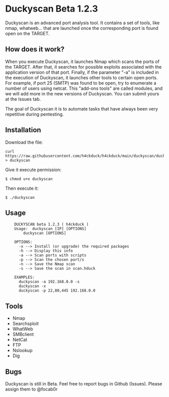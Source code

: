 # Duckyscan Beta 1.2.3 #
Duckyscan is an advanced port analysis tool. It contains a set of tools, like nmap, whatweb... that are launched once the corresponding port is found open on the TARGET.

## How does it work? ##
When you execute Duckyscan, it launches Nmap which scans the ports of the TARGET. After that, it searches for possible exploits associated with the application version of that port. Finally, if the parameter "-a" is included in the execution of Duckyscan, it launches other tools to certain open ports. For example, if port 25 (SMTP) was found to be open, try to enumerate a number of users using netcat. This "add-ons tools" are called modules, and we will add more in the new versions of Duckyscan. You can submit yours at the Issues tab.

The goal of Duckyscan it is to automate tasks that have always been very repetitive during pentesting. 
## Installation ##
Download the file:
```
curl https://raw.githubusercontent.com/h4ckduck/h4ckduck/main/duckyscan/duckyscan > duckyscan
```
Give it execute permission:
```
$ chmod u+x duckyscan
```
Then execute it:
```
$ ./duckyscan
```
## Usage ##
```
	DUCKYSCAN beta 1.2.3 ( h4ckduck )
	Usage: 	duckyscan [IP] [OPTIONS]
		duckyscan [OPTIONS]

	OPTIONS:
	  -x --> Install (or upgrade) the required packages 
	  -h --> Display this info
	  -a --> Scan ports with scripts
	  -p --> Scan the chosen port/s
	  -n --> Save the Nmap scan
	  -s --> Save the scan in scan.hduck

	EXAMPLES:
	  duckyscan -a 192.168.0.0 -s
	  duckyscan -x
	  duckyscan -p 22,80,445 192.168.0.0
``` 
## Tools ##
* Nmap
* Searchsploit
* WhatWeb
* SMBclient
* NetCat
* FTP
* Nslookup
* Dig
## Bugs ##
Duckyscan is still in Beta. Feel free to report bugs in Github (Issues).
Please assign them to @focab0r
